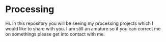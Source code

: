 # Processing
Hi. In this repository you will be seeing my processing projects which I would like to share with you.
I am still an amature so if you can correct me on somethings please get into contact with me. 
